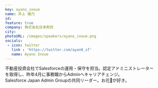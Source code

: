 ```yaml
---
key: ayano_inoue
name: 井上 綾乃
id: 
feature: true
company: 株式会社日本財託
city: 
photoURL: /images/speakers/ayano_inoue.png
socials:
 - icon: twitter
   link : 'https://twitter.com/ayan0_sf'
   name: Ayano Inoue
---
```

不動産投資会社でSalesforceの運用・保守を担当。認定アドミニストレーターを取得し、昨年4月に事務職からAdminへキャリアチェンジ。<br/>
Salesforce Japan Admin Groupの共同リーダー。お花🌺が好き。